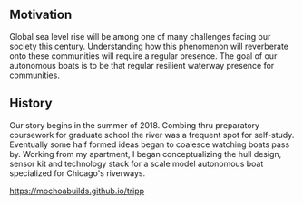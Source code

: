 ## Motivation

Global sea level rise will be among one of many challenges facing our society this century. Understanding how this phenomenon will reverberate onto these communities will require a regular presence. The goal of our autonomous boats is to be that regular resilient waterway presence for communities.

## History

Our story begins in the summer of 2018. Combing thru preparatory coursework for graduate school the river was a frequent spot for self-study. Eventually some half formed ideas began to coalesce watching boats pass by. Working from my apartment, I began conceptualizing the hull design, sensor kit and technology stack for a scale model autonomous boat specialized for Chicago's riverways.

https://mochoabuilds.github.io/tripp

